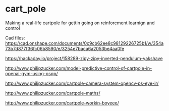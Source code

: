 # cart_pole

Making a real-life cartpole for gettin going on reinforcment learnign and control

Cad files: https://cad.onshape.com/documents/0c9cb62ee8c98129226725b1/w/354a73b7d877f36fc06b8590/e/3254e7baca6a2053be4aa0fe


https://hackaday.io/project/158289-zipy-zipy-inverted-pendulum-yakshave

http://www.philipzucker.com/model-predictive-control-of-cartpole-in-openai-gym-using-osqp/

http://www.philipzucker.com/cartpole-camera-system-opencv-ps-eye-ir/

http://www.philipzucker.com/cartpole-maths/

http://www.philipzucker.com/cartpole-workin-boyeee/
